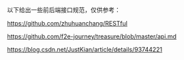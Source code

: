 以下给出一些前后端接口规范，仅供参考：

https://github.com/zhuhuanchang/RESTful

https://github.com/f2e-journey/treasure/blob/master/api.md

https://blog.csdn.net/JustKian/article/details/93744221

